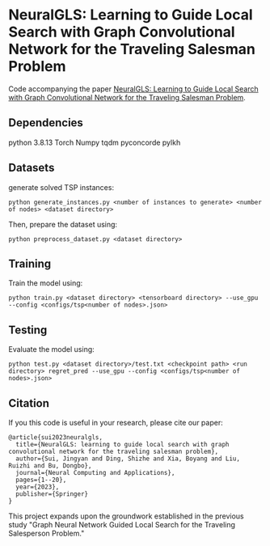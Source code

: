 # NeuralGLS: Learning to Guide Local Search with Graph Convolutional Network for the Traveling Salesman Problem

Code accompanying the paper [NeuralGLS: Learning to Guide Local Search with Graph Convolutional Network for the Traveling Salesman Problem](https://link.springer.com/article/10.1007/s00521-023-09042-6).


## Dependencies
python 3.8.13
Torch
Numpy
tqdm
pyconcorde
pylkh


## Datasets
generate solved TSP instances:
```
python generate_instances.py <number of instances to generate> <number of nodes> <dataset directory>
```

Then, prepare the dataset using:
```
python preprocess_dataset.py <dataset directory>
```

## Training
Train the model using:
```
python train.py <dataset directory> <tensorboard directory> --use_gpu --config <configs/tsp<number of nodes>.json>
```

## Testing
Evaluate the model using:
```
python test.py <dataset directory>/test.txt <checkpoint path> <run directory> regret_pred --use_gpu --config <configs/tsp<number of nodes>.json>
```

## Citation
If you this code is useful in your research, please cite our paper:
```
@article{sui2023neuralgls,
  title={NeuralGLS: learning to guide local search with graph convolutional network for the traveling salesman problem},
  author={Sui, Jingyan and Ding, Shizhe and Xia, Boyang and Liu, Ruizhi and Bu, Dongbo},
  journal={Neural Computing and Applications},
  pages={1--20},
  year={2023},
  publisher={Springer}
}
```

This project expands upon the groundwork established in the previous study "Graph Neural Network Guided Local Search for the Traveling Salesperson Problem."
